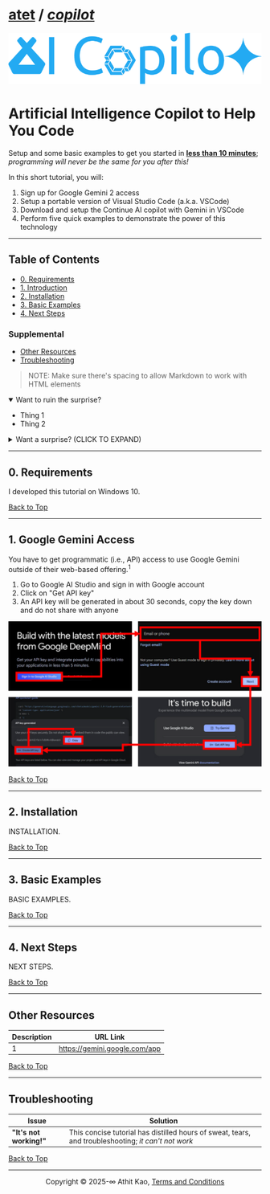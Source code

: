 # [atet](https://github.com/atet) / [**_copilot_**](https://github.com/atet/copilot/blob/main/README.md#atet--copilot)

[![.img/copilot_logo.png](.img/copilot_logo.png)](#nolink)

# Artificial Intelligence Copilot to Help You Code

Setup and some basic examples to get you started in <u><b>less than 10 minutes</b></u>; *programming will never be the same for you after this!*

In this short tutorial, you will:
1. Sign up for Google Gemini 2 access
2. Setup a portable version of Visual Studio Code (a.k.a. VSCode)
3. Download and setup the Continue AI copilot with Gemini in VSCode
4. Perform five quick examples to demonstrate the power of this technology

----------------------------------------------------------------------------

## Table of Contents

* [0. Requirements](#0-requirements)
* [1. Introduction](#1-introduction)
* [2. Installation](#2-installation)
* [3. Basic Examples](#3-basic-examples)
* [4. Next Steps](#4-next-steps)

### Supplemental

* [Other Resources](#other-resources)
* [Troubleshooting](#troubleshooting)

> NOTE: Make sure there's spacing to allow Markdown to work with HTML elements

<details open>
<summary>Want to ruin the surprise?</summary>

- Thing 1
- Thing 2

</details>

<details>
<summary>Want a surprise? (CLICK TO EXPAND)</summary>

1. Thing A
2. Thing B

</details>

----------------------------------------------------------------------------

## 0. Requirements

I developed this tutorial on Windows 10.

[Back to Top](#table-of-contents)

----------------------------------------------------------------------------

## 1. Google Gemini Access

You have to get programmatic (i.e., API) access to use Google Gemini outside of their web-based offering.<sup>1</sup>

1. Go to Google AI Studio and sign in with Google account
2. Click on "Get API key"
3. An API key will be generated in about 30 seconds, copy the key down and do not share with anyone

[![.img/copilot_fig1.png](.img/copilot_fig1.png)](#nolink)

[Back to Top](#table-of-contents)

----------------------------------------------------------------------------

## 2. Installation

INSTALLATION.

[Back to Top](#table-of-contents)

----------------------------------------------------------------------------

## 3. Basic Examples

BASIC EXAMPLES.

[Back to Top](#table-of-contents)

----------------------------------------------------------------------------

## 4. Next Steps

NEXT STEPS.

[Back to Top](#table-of-contents)

----------------------------------------------------------------------------

## Other Resources

**Description** | **URL Link**
--- | ---
1 | https://gemini.google.com/app

[Back to Top](#table-of-contents)

----------------------------------------------------------------------------

## Troubleshooting

Issue | Solution
--- | ---
**"It's not working!"** | This concise tutorial has distilled hours of sweat, tears, and troubleshooting; _it can't not work_

[Back to Top](#table-of-contents)

----------------------------------------------------------------------------

<p align="center">Copyright © 2025-∞ Athit Kao, <a href="http://www.athitkao.com/tos.html" target="_blank">Terms and Conditions</a></p>